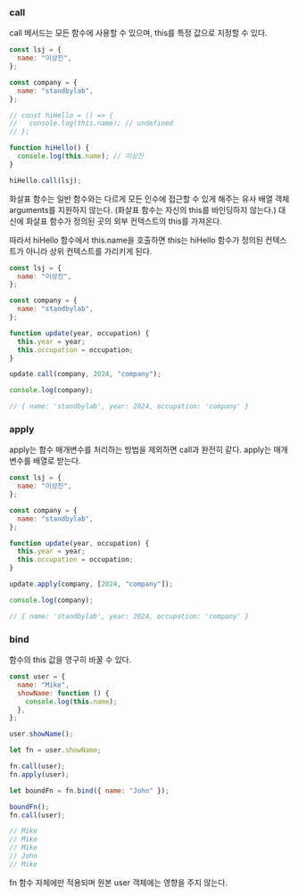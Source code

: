 ### call

call 메서드는 모든 함수에 사용할 수 있으며, this를 특정 값으로 지정할 수 있다.

```js
const lsj = {
  name: "이상진",
};

const company = {
  name: "standbylab",
};

// const hiHello = () => {
//   console.log(this.name); // undefined
// };

function hiHello() {
  console.log(this.name); // 이상진
}

hiHello.call(lsj);
```

화살표 함수는 일반 함수와는 다르게 모든 인수에 접근할 수 있게 해주는 유사 배열 객체 arguments를 지원하지 않는다. (화살표 함수는 자신의 this를 바인딩하지 않는다.)
대신에 화살표 함수가 정의된 곳의 외부 컨텍스트의 this를 가져온다.

따라서 hiHello 함수에서 this.name을 호출하면 this는 hiHello 함수가 정의된 컨텍스트가 아니라 상위 컨텍스트를 가리키게 된다.

```js
const lsj = {
  name: "이상진",
};

const company = {
  name: "standbylab",
};

function update(year, occupation) {
  this.year = year;
  this.occupation = occupation;
}

update.call(company, 2024, "company");

console.log(company);

// { name: 'standbylab', year: 2024, occupation: 'company' }
```

### apply

apply는 함수 매개변수를 처리하는 방법을 제외하면 call과 완전히 같다.
apply는 매개변수를 배열로 받는다.

```js
const lsj = {
  name: "이상진",
};

const company = {
  name: "standbylab",
};

function update(year, occupation) {
  this.year = year;
  this.occupation = occupation;
}

update.apply(company, [2024, "company"]);

console.log(company);

// { name: 'standbylab', year: 2024, occupation: 'company' }
```

### bind

함수의 this 값을 영구히 바꿀 수 있다.

```js
const user = {
  name: "Mike",
  showName: function () {
    console.log(this.name);
  },
};

user.showName();

let fn = user.showName;

fn.call(user);
fn.apply(user);

let boundFn = fn.bind({ name: "John" });

boundFn();
fn.call(user);

// Mike
// Mike
// Mike
// John
// Mike
```

fn 함수 자체에만 적용되며 원본 user 객체에는 영향을 주지 않는다.

